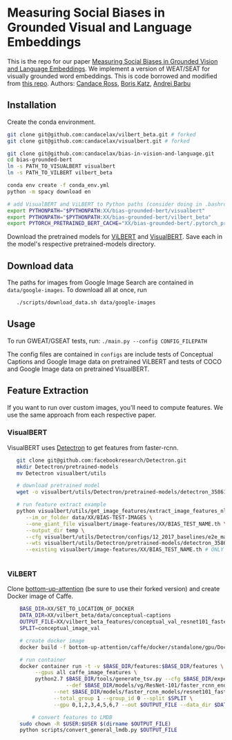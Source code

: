 # Measuring Social Biases in Grounded Visual and Language Embeddings
This is the repo for our paper [Measuring Social Biases in Grounded Vision and Language Embeddings](https://arxiv.org/abs/2002.08911). We implement a version of WEAT/SEAT for visually grounded word embeddings. This is code borrowed and modified from [this repo](https://github.com/W4ngatang/sent-bias). Authors: [Candace Ross](candaceross.io), [Boris Katz](https://www.csail.mit.edu/person/boris-katz), [Andrei Barbu](0xab.com)

## Installation
Create the conda environment.
```bash
git clone git@github.com:candacelax/vilbert_beta.git # forked
git clone git@github.com:candacelax/visualbert.git # forked

git clone git@github.com:candacelax/bias-in-vision-and-language.git
cd bias-grounded-bert
ln -s PATH_TO_VISUALBERT visualbert
ln -s PATH_TO_VILBERT vilbert_beta

conda env create -f conda_env.yml
python -m spacy download en

# add VisualBERT and ViLBERT to Python paths (consider doing in .bashrc)
export PYTHONPATH="$PYTHONPATH:XX/bias-grounded-bert/visualbert"
export PYTHONPATH="$PYTHONPATH:XX/bias-grounded-bert/vilbert_beta"
export PYTORCH_PRETRAINED_BERT_CACHE="XX/bias-grounded-bert/.pytorch_pretrained_bert"
```


Download the pretrained models for [ViLBERT](https://drive.google.com/drive/folders/1Re0L75uazH3Qrep_aRgtaVelDEz4HV9c) and [VisualBERT](https://drive.google.com/file/d/1QvivVfRsRF518OQSQNaN7aFk6eQ43vP_/view). Save each in the model's respective pretrained-models directory.

## Download data
The paths for images from Google Image Search are contained in `data/google-images`. To download all at once, run
```bash
   ./scripts/download_data.sh data/google-images
```

## Usage
To run GWEAT/GSEAT tests, run:
`./main.py --config CONFIG_FILEPATH`

The config files are contained in `configs` are include tests of Conceptual Captions and Google Image data on pretrained ViLBERT and tests of COCO and Google Image data on pretrained VisualBERT.

## Feature Extraction
If you want to run over custom images, you'll need to compute features. We use the same approach from each respective paper.

### VisualBERT
VisualBERT uses [Detectron](https://github.com/facebookresearch/Detectron) to get features from faster-rcnn.
```bash
   git clone git@github.com:facebookresearch/Detectron.git
   mkdir Detectron/pretrained-models
   mv Detectron visualbert/utils

   # download pretrained model
   wget -o visualbert/utils/Detectron/pretrained-models/detectron_35861858.pkl https://dl.fbaipublicfiles.com/detectron/35861858/12_2017_baselines/e2e_mask_rcnn_R-101-FPN_2x.yaml.02_32_51.SgT4y1cO/output/train/coco_2014_train%3Acoco_2014_valminusminival/generalized_rcnn/model_final.pkl

   # run feature extract example
   python visualbert/utils/get_image_features/extract_image_features_nlvr.py \
   	  --im_or_folder data/XX/BIAS-TEST-IMAGES \
	  --one_giant_file visualbert/image-features/XX/BIAS_TEST_NAME.th \
	  --output_dir temp \
	  --cfg visualbert/utils/Detectron/configs/12_2017_baselines/e2e_mask_rcnn_R-101-FPN_2x.yaml \
	  --wts visualbert/utils/Detectron/pretrained-models/detectron_35861858.pkl \
	  --existing visualbert/image-features/XX/BIAS_TEST_NAME.th # ONLY IF UPDATING PREVIOUS RUNS
   
```

### ViLBERT
Clone [bottom-up-attention](https://github.com/jiasenlu/bottom-up-attention) (be sure to use their forked version) and create Docker image of Caffe.
```bash
	BASE_DIR=XX/SET_TO_LOCATION_OF_DOCKER
	DATA_DIR=XX/vilbert_beta/data/conceptual-captions
	OUTPUT_FILE=XX/vilbert_beta_features/conceptual_val_resnet101_faster_rcnn_genome.tsv
	SPLIT=conceptual_image_val

	# create docker image
 	docker build -f bottom-up-attention/caffe/docker/standalone/gpu/Dockerfile -t caffe_image_features .

   	# run container
	docker container run -t -v $BASE_DIR/features:$BASE_DIR/features \
	     --gpus all caffe_image_features \
	     python2.7 $BASE_DIR/tools/generate_tsv.py --cfg $BASE_DIR/experiments/cfgs/faster_rcnn_end2end_resnet.yml \
	     	       --def $BASE_DIR/models/vg/ResNet-101/faster_rcnn_end2end_final/test.prototxt \
		       --net $BASE_DIR/models/faster_rcnn_models/resnet101_faster_rcnn_final.caffemodel \
		       --total_group 1 --group_id 0 --split $SPLIT \
		       --gpu 0,1,2,3,4,5,6,7 --out $OUTPUT_FILE --data_dir $DATA_DIR

        # convert features to LMDB
	sudo chown -R $USER:$USER $(dirname $OUTPUT_FILE)
	python scripts/convert_general_lmdb.py $OUTPUT_FILE
```